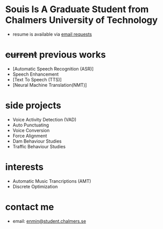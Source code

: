 # Souis Is A Graduate Student from Chalmers University of Technology
- resume is available via [email requests](mailto:enmin@student.chalmers.se)

# ~~current~~ previous works

- [Automatic Speech Recognition (ASR)]<!--(ASR.md)-->
- Speech Enhancement
- [Text To Speech (TTS)]<!--(TTS.md)-->
- [Neural Machine Translation(NMT)]<!--(NMT.md)-->

# side projects

- Voice Activity Detection (VAD)
- Auto Punctuating <!--(AutoPunctuating.md)-->
- Voice Conversion<!--(VoiceConversion.md)-->
- Force Alignment
- Dam Behaviour Studies
- Traffic Behaviour Studies

# interests

- Automatic Music Trancriptions (AMT)<!--(AMT.md)-->
- Discrete Optimization<!--(DiscreteOptimization.md)-->

# contact me
- email: enmin@student.chalmers.se
